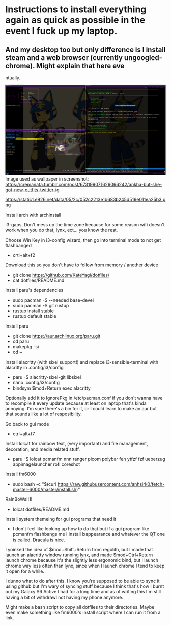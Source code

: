 
# Instructions to install everything again as quick as possible in the event I fuck up my laptop.
## And my desktop too but only difference is I install steam and a web browser (currently ungoogled-chrome). Might explain that here eve
ntually.

![Screenshot](https://github.com/KateYagi/dotfiles/blob/main/screenshot.png?raw=true)
Image used as wallpaper in screenshot:
https://cremanata.tumblr.com/post/673199071629066242/ankha-but-she-got-new-outfits-twitter-ig

https://static1.e926.net/data/05/2c/052c2213e1b683b245d519e011ea25b3.png

Install arch with archinstall

i3-gaps, Don't mess up the time zone because for some reason wifi doesn't work when you do that, lynx, ect... you know the rest.

Choose Win Key in i3-config wizard, then go into terminal mode to not get flashbanged
- crtl+alt+f2

Download this so you don't have to follow from memory / another device
- git clone https://github.com/KateYagi/dotfiles/
- cat dotfiles/README.md


Install paru's dependencies
- sudo pacman -S --needed base-devel
- sudo pacman -S git rustup
- rustup install stable
- rustup default stable


Install paru
- git clone https://aur.archlinux.org/paru.git
- cd paru
- makepkg -si
- cd ~


Install alacritty (with sixel support!) and replace i3-sensible-terminal with alacritty in .config/i3/config
- paru -S alacritty-sixel-git libsixel
- nano .config/i3/config
 - bindsym $mod+Return exec alacritty

Optionally add it to IgnorePkg in /etc/pacman.conf if you don't wanna have to recompile it every update because at least on laptop that's kinda annoying. I'm sure there's a bin for it, or I could learn to make an aur but that sounds like a lot of resposibility.


Go back to gui mode
- ctrl+alt+f7


Install lolcat for rainbow text, (very important) and file management, decoration, and media related stuff.
- paru -S lolcat pcmanfm nnn ranger picom polybar feh ytfzf fzf ueberzug appimagelauncher rofi coreshot


Install fm6000
- sudo bash -c "$(curl https://raw.githubusercontent.com/anhsirk0/fetch-master-6000/master/install.sh)"


RaInBoWs!!1!
- lolcat dotfiles/README.md


Install system themeing for gui programs that need it
- I don't feel like looking up how to do that but if a gui program like pcmanfm flashbangs me I install lxappearance and whatever the QT one is called. Dracula is nice.


I yoinked the idea of $mod+Shift+Return from regolith, but I made that launch an alacritty window running lynx, and made $mod+Ctrl+Return launch chrome because it's the slightly less ergonomic bind, but I launch chrome way less often than lynx, since when I launch chrome I tend to keep it open for a while. 

I dunno what to do after this. I know you're supposed to be able to sync it using github but I'm wary of syncing stuff because I think that's how I burnt out my Galaxy S6 Active I had for a long time and as of writing this I'm still having a bit of withdrawl not having my phone anymore.

Might make a bash script to copy all dotfiles to their directories. Maybe even make something like fm6000's install script where I can run it from a link.
